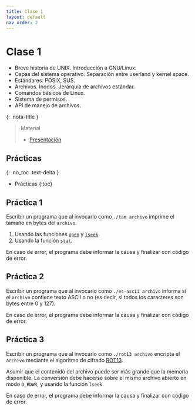 ```yaml
---
title: Clase 1
layout: default
nav_order: 2
---
```


# Clase 1

* Breve historia de UNIX. Introducción a GNU/Linux.
* Capas del sistema operativo. Separación entre userland y kernel space.
* Estándares: POSIX, SUS.
* Archivos. Inodos. Jerarquía de archivos estándar.
* Comandos básicos de Linux.
* Sistema de permisos.
* API de manejo de archivos.

{: .nota-title }
> Material
>
> * [Presentación](https://docs.google.com/presentation/d/1X9mGN_c7PF5vkQKUb5nhHEvSXe1Tsg_JFjBdcDmGyF4/edit?usp=drive_link)

## Prácticas
{: .no_toc .text-delta }

* Prácticas
{:toc}

## Práctica 1

Escribir un programa que al invocarlo como `./tam archivo` imprime el tamaño en
bytes del `archivo`.

1. Usando las funciones
   [`open`](https://man7.org/linux/man-pages/man2/open.2.html) y
   [`lseek`](https://man7.org/linux/man-pages/man2/lseek.2.html).
2. Usando la función
   [`stat`](https://man7.org/linux/man-pages/man2/stat.2.html).

En caso de error, el programa debe informar la causa y finalizar con
código de error.

## Práctica 2

Escribir un programa que al invocarlo como `./es-ascii archivo` informa si el
`archivo` contiene texto ASCII o no (es decir, si todos los caracteres son bytes
entre 0 y 127).

En caso de error, el programa debe informar la causa y finalizar con
código de error.

## Práctica 3

Escribir un programa que al invocarlo como `./rot13 archivo` encripta el
`archivo` mediante el algoritmo de cifrado
[ROT13](https://en.wikipedia.org/wiki/ROT13).

Asumir que el contenido del archivo puede ser más grande que la memoria
disponible. La conversión debe hacerse sobre el mismo archivo abierto en modo
`O_RDWR`, y usando la función `lseek`.

En caso de error, el programa debe informar la causa y finalizar con
código de error.

